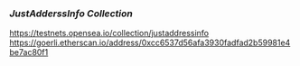 ### _JustAdderssInfo Collection_
https://testnets.opensea.io/collection/justaddressinfo
https://goerli.etherscan.io/address/0xcc6537d56afa3930fadfad2b59981e4be7ac80f1
